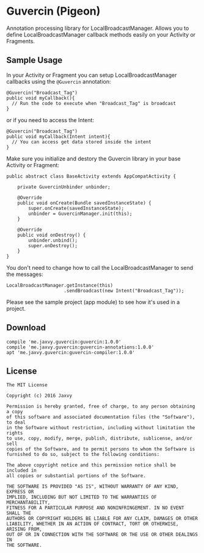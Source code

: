 # Guvercin (Pigeon)
Annotation processing library for LocalBroadcastManager. Allows you to define LocalBroadcastManager callback methods easily on your Activity or Fragments.

## Sample Usage

In your Activity or Fragment you can setup LocalBroadcastManager callbacks using the `@Guvercin` annotation:

```
@Guvercin("Broadcast_Tag")
public void myCallback(){
  // Run the code to execute when "Broadcast_Tag" is broadcast
}
```

or if you need to access the Intent:

```
@Guvercin("Broadcast_Tag")
public void myCallback(Intent intent){
  // You can access get data stored inside the intent
}
```

Make sure you initialize and destory the Guvercin library in your base Activity or Fragment:
```
public abstract class BaseActivity extends AppCompatActivity {

    private GuvercinUnbinder unbinder;

    @Override
    public void onCreate(Bundle savedInstanceState) {
        super.onCreate(savedInstanceState);
        unbinder = GuvercinManager.init(this);
    }

    @Override
    public void onDestroy() {
        unbinder.unbind();
        super.onDestroy();
    }
}

```

You don't need to change how to call the LocalBroadcastManager to send the messages:

```
LocalBroadcastManager.getInstance(this)
                     .sendBroadcast(new Intent("Broadcast_Tag"));
```

Please see the sample project (app module) to see how it's used in a project.

## Download

```
compile 'me.jaxvy.guvercin:guvercin:1.0.0'
compile 'me.jaxvy.guvercin:guvercin-annotations:1.0.0'
apt 'me.jaxvy.guvercin:guvercin-compiler:1.0.0'
```

## License

```
The MIT License

Copyright (c) 2016 Jaxvy

Permission is hereby granted, free of charge, to any person obtaining a copy
of this software and associated documentation files (the "Software"), to deal
in the Software without restriction, including without limitation the rights
to use, copy, modify, merge, publish, distribute, sublicense, and/or sell
copies of the Software, and to permit persons to whom the Software is
furnished to do so, subject to the following conditions:

The above copyright notice and this permission notice shall be included in
all copies or substantial portions of the Software.

THE SOFTWARE IS PROVIDED "AS IS", WITHOUT WARRANTY OF ANY KIND, EXPRESS OR
IMPLIED, INCLUDING BUT NOT LIMITED TO THE WARRANTIES OF MERCHANTABILITY,
FITNESS FOR A PARTICULAR PURPOSE AND NONINFRINGEMENT. IN NO EVENT SHALL THE
AUTHORS OR COPYRIGHT HOLDERS BE LIABLE FOR ANY CLAIM, DAMAGES OR OTHER
LIABILITY, WHETHER IN AN ACTION OF CONTRACT, TORT OR OTHERWISE, ARISING FROM,
OUT OF OR IN CONNECTION WITH THE SOFTWARE OR THE USE OR OTHER DEALINGS IN
THE SOFTWARE.
```

